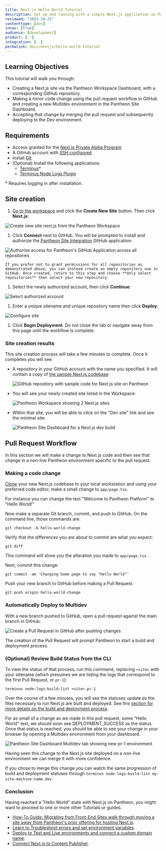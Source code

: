 ```yaml
---
title: Next.js Hello World Tutorial
description: Get up and running with a simple Next.js application on Pantheon
reviewed: "2025-10-31"
contenttype: [doc]
innav: [true]
audience: [development]
product: [--]
integration: [--]
permalink: docs/nextjs/hello-world-tutorial
---
```


<Partial file="nextjs-pre-ga.md" />

## Learning Objectives 

This tutorial will walk you through: 

* Creating a Next.js site via the Pantheon Workspace Dashboard, with a corresponding GitHub repository.
* Making a minor code change using the pull request workflow in GitHub and creating a new Multidev environment in the Pantheon Site Dashboard.
* Accepting that change by merging the pull request and subsequently deploying to the Dev environment.

## Requirements 

* Access granted for the [Next.js Private Alpha Program](/nextjs/#access--availability)
* A GitHub account with [SSH configured](https://docs.github.com/en/authentication/connecting-to-github-with-ssh/about-ssh)
* Install [Git](https://git-scm.com/)
* (Optional) Install the following applications:
  - [Terminus](/terminus/install)*
  - [Terminus Node Logs Plugin](https://github.com/pantheon-systems/terminus-node-logs-plugin)

\* Requires logging in after installation.

## Site creation

1. [Go to the workspace](/guides/account-mgmt/workspace-sites-teams/workspaces#switch-between-workspaces) and click the **Create New Site** button. Then click **Next.js**:

  ![Create new site next.js from the Pantheon Workspace](../../images/nextjs/create-new-site.png)

1. Click **Connect** next to GitHub. You will be prompted to install and authorize the [Pantheon Site Integration](https://github.com/apps/pantheon-site-integration) GitHub application: 

  ![Authorize access for Pantheon's GitHub Application across all repositories](../../images/nextjs/auth-all-repos.png)

  <Alert type="info" title="Note">

    If you prefer not to grant permissions for all repositories as demonstrated above, you can instead create an empty repository now in GitHub. Once created, return to this step and choose **Only select repositories** then select your new repository.

  </Alert>

1. Select the newly authorized account, then click **Continue**: 

  ![Select authorized account](../../images/nextjs/connect-git-provider-again.png)

1. Enter a unique sitename and unique repository name then click **Deploy**:

  ![Configure site](../../images/nextjs/configure-site.png)

1. Click **Begin Deployment**. Do not close the tab or navigate away from this page until the workflow is complete. 

### Site creation results

This site creation process will take a few minutes to complete. Once it completes you will see:

* A repository in your GitHub account with the name you specified. It will contain a copy of [the sample Next.js codebase](https://github.com/pantheon-upstreams/nextjs):

  ![GitHub repository with sample code for Next.js site on Pantheon](../../images/nextjs/repo.png)

* You will see your newly created site listed in the Workspace:

  ![Pantheon Workspace showing 2 Next.js sites](../../images/nextjs/workspace-site-list.png)

* Within that site, you will be able to click on the "Dev site" link and see the minimal site:

  ![Pantheon Site Dashboard for a Next.js dev build](../../images/nextjs/dev-build.png)

## Pull Request Workflow

In this section we will make a change to Next.js code and then see that change in a non-live Pantheon environment specific to the pull request.

### Making a code change

[Clone](https://docs.github.com/en/repositories/creating-and-managing-repositories/cloning-a-repository) your new Next.js codebase to your local workstation and using your preferred code editor, make a small change to `app/page.tsx`.

For instance you can change the text "Welcome to Pantheon Platform" to "Hello World!"

Now make a separate Git branch, commit, and push to GitHub. On the command line, those commands are:

```bash{promptUser: user}
git checkout -b hello-world-change
```

Verify that the differences you are about to commit are what you expect:

```bash{promptUser: user}
git diff
```

This command will show you the alteration you made to `app/page.tsx`.

Next, commit this change:

```bash{promptUser: user}
git commit -am 'Changing home page to say "Hello World"'
```

Push your new branch to GitHub before making a Pull Request.

```bash{promptUser: user}
git push origin hello-world-change
```

### Automatically Deploy to Multidev

With a new branch pushed to GitHub, open a pull request against the main branch in GitHub:

![Create a Pull Request in GitHub after pushing changes](../../images/nextjs/create-pull-request.png)

The creation of the Pull Request will prompt Pantheon to start a build and deployment process.

### (Optional) Review Build Status from the CLI
To view the status of that process, run this command, replacing `<site>` with your sitename (which presumes we are listing the logs that correspond to the first Pull Request, or `pr-1`):

```bash{promptUser: user}
terminus node:logs:build:list <site>.pr-1
```

Over the course of a few minutes, you will see the statuses update as the files necessary to run Next.js are built and deployed.
See this [section for more details on the build and deployment process](/nextjs/architecture#build-and-deploy-process).

For as small of a change as we made in this pull request, some "Hello World" text, we should soon see DEPLOYMENT_SUCCESS as the status.
Once that status is reached, you should be able to see your change in your browser by opening a Multidev environment from your dashboard.

![Pantheon Site Dashboard Multidev tab showing new pr-1 environment](../../images/nextjs/multidev-pr-1.png)

Having seen this change to the Next.js site deployed on a non-live environment we can merge it with more confidence.

If you chose to merge this change you can watch the same progression of build and deployment statuses through `terminus node:logs:build:list my-site-machine-name.dev`.

### Conclusion

Having reached a "Hello World" state with Next.js on Pantheon, you might want to proceed to one or more other Tutorials or guides.

* [How-To Guide: Migrating from Front-End Sites walk through moving a site away from Pantheon's prior offering for hosting Next.js](/nextjs/migrating-from-front-end-sites).
* [Learn to Troubleshoot errors and set environment variables](/nextjs/logs-and-environment-variables-tutorial).
* [Deploy to Test and Live environments and connect a custom domain name](/nextjs/test-and-live-env).
* [Connect Next.js to Content Publisher](/nextjs/content-publisher-tutorial).
